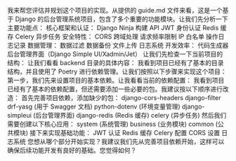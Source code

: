 我来帮您评估并规划这个项目的实现。从提供的 guide.md 文件来看，这是一个基于 Django 的后台管理系统项目，包含了多个重要的功能模块。让我们先分析一下主要功能点：
核心框架和认证：
Django Ninja 构建 API
JWT 身份认证
Redis 缓存
Celery 异步任务
安全特性：
CORS 跨域处理
请求频率限制
IP 白名单
操作日志记录
数据管理：
数据过滤
数据备份
文件上传
日志系统
开发效率：
代码生成器
后台管理界面（Django Simple UI/Xadmin/Jet）
让我们先检查一下当前项目的结构：
让我们看看 backend 目录的具体内容：
我看到项目已经有了基本的目录结构，并且使用了 Poetry 进行依赖管理。让我们按照以下步骤来实现这个项目：
第一步，我们先来设置项目的基本依赖。让我看看当前的依赖配置：
我看到项目已经有了基本的依赖配置，但还需要添加一些必要的包。我建议按以下顺序进行改造：
首先完善项目依赖，添加缺少的包：
django-cors-headers
django-filter
drf-yasg (用于 Swagger 文档)
python-dotenv (环境变量管理)
django-simpleui (后台管理界面)
django-redis (Redis 缓存)
celery (异步任务)
然后我们需要创建以下核心应用：
system (系统管理)
business (业务模块)
common (公共模块)
接下来实现基础功能：
JWT 认证
Redis 缓存
Celery 配置
CORS 设置
日志系统
您想从哪个部分开始实现？我建议我们先从完善项目依赖开始，这样可以确保后续功能开发有良好的基础。您觉得如何？
